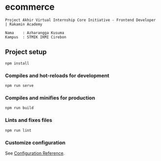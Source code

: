 # ecommerce
```
Project Akhir Virtual Internship Core Initiative - Frontend Developer | Rakamin Academy
```
```
Nama    : Azharangga Kusuma
Kampus  : STMIK IKMI Cirebon
```

## Project setup
```
npm install
```

### Compiles and hot-reloads for development
```
npm run serve
```

### Compiles and minifies for production
```
npm run build
```

### Lints and fixes files
```
npm run lint
```

### Customize configuration
See [Configuration Reference](https://cli.vuejs.org/config/).
